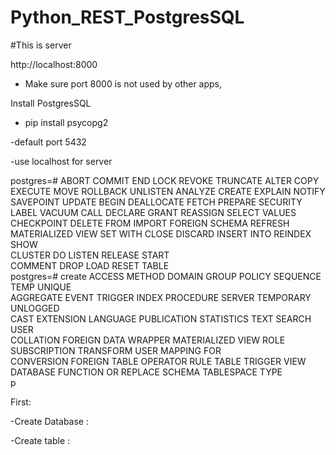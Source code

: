 # Python_REST_PostgresSQL

#This is server

http://localhost:8000

- Make sure port 8000 is not used by other apps,

Install PostgresSQL

- pip install psycopg2 

-default port 5432

-use localhost for server


postgres=# 
ABORT                      COMMIT                     END                        LOCK                       REVOKE                     TRUNCATE
ALTER                      COPY                       EXECUTE                    MOVE                       ROLLBACK                   UNLISTEN
ANALYZE                    CREATE                     EXPLAIN                    NOTIFY                     SAVEPOINT                  UPDATE
BEGIN                      DEALLOCATE                 FETCH                      PREPARE                    SECURITY LABEL             VACUUM
CALL                       DECLARE                    GRANT                      REASSIGN                   SELECT                     VALUES
CHECKPOINT                 DELETE FROM                IMPORT FOREIGN SCHEMA      REFRESH MATERIALIZED VIEW  SET                        WITH
CLOSE                      DISCARD                    INSERT INTO                REINDEX                    SHOW                       
CLUSTER                    DO                         LISTEN                     RELEASE                    START                      
COMMENT                    DROP                       LOAD                       RESET                      TABLE                      
postgres=# create 
ACCESS METHOD         DOMAIN                GROUP                 POLICY                SEQUENCE              TEMP                  UNIQUE                
AGGREGATE             EVENT TRIGGER         INDEX                 PROCEDURE             SERVER                TEMPORARY             UNLOGGED              
CAST                  EXTENSION             LANGUAGE              PUBLICATION           STATISTICS            TEXT SEARCH           USER                  
COLLATION             FOREIGN DATA WRAPPER  MATERIALIZED VIEW     ROLE                  SUBSCRIPTION          TRANSFORM             USER MAPPING FOR      
CONVERSION            FOREIGN TABLE         OPERATOR              RULE                  TABLE                 TRIGGER               VIEW                  
DATABASE              FUNCTION              OR REPLACE            SCHEMA                TABLESPACE            TYPE                  
p


First:

-Create Database  : 




-Create table : 

